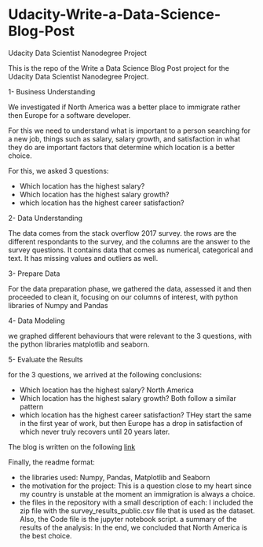 # Udacity-Write-a-Data-Science-Blog-Post
Udacity Data Scientist Nanodegree Project

This is the repo of the Write a Data Science Blog Post project for the Udacity Data Scientist Nanodegree Project.

1- Business Understanding

We investigated if North America was a better place to immigrate rather then Europe for a software developer. 

For this we need to understand what is important to a person searching for a new job, things such as salary, salary growth, and satisfaction in what they do are important factors that determine which location is a better choice.

For this, we asked 3 questions:
- Which location has the highest salary?
- Which location has the highest salary growth?
- which location has the highest career satisfaction?

2- Data Understanding

The data comes from the stack overflow 2017 survey. the rows are the different respondants to the survey, and the columns are the answer to the survey questions. It contains data that comes as numerical, categorical and text. It has missing values and outliers as well.

3- Prepare Data

For the data preparation phase, we gathered the data, assessed it and then proceeded to clean it, focusing on our columns of interest, with python libraries of Numpy and Pandas

4- Data Modeling

we graphed different behaviours that were relevant to the 3 questions, with the python libraries matplotlib and seaborn.

5- Evaluate the Results

for the 3 questions, we arrived at the following conclusions:
- Which location has the highest salary? North America
- Which location has the highest salary growth? Both follow a similar pattern
- which location has the highest career satisfaction? THey start the same in the first year of work, but then Europe has a drop in satisfaction of which never truly recovers until 20 years later.



The blog is written on the following [link](https://medium.com/@venugoogly415/as-a-software-engineer-is-usa-a-better-place-to-immigrate-than-europe-2a35e6fe22e5) 


Finally, the readme format:

- the libraries used: Numpy, Pandas, Matplotlib and Seaborn
- the motivation for the project: This is a question close to my heart since my country is unstable at the moment an immigration is always a choice.
- the files in the repository with a small description of each: I included the zip file with the survey_results_public.csv file that is used as the dataset. Also, the Code file is the jupyter notebook script.
a summary of the results of the analysis: In the end, we concluded that North America is the best choice.
